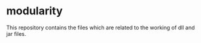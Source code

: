 # modularity
This repository contains the files which are related to the working of dll and jar files.

